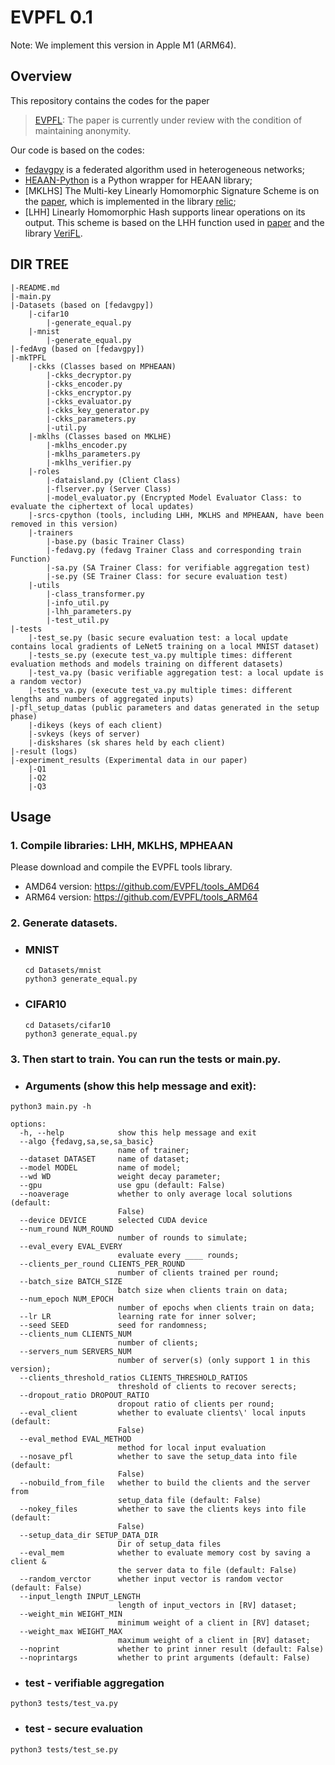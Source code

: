 # EVPFL 0.1

Note: We implement this version in Apple M1 (ARM64).


## Overview
This repository contains the codes for the paper
> [EVPFL](XXX): The paper is currently under review with the condition of maintaining anonymity.

Our code is based on the codes:
* [fedavgpy](https://github.com/bokunwang/fedavgpy) is a federated algorithm used in heterogeneous networks;
* [HEAAN-Python](https://github.com/Huelse/HEAAN-Python) is a Python wrapper for HEAAN library;
* [MKLHS] The Multi-key Linearly Homomorphic Signature Scheme is on the [paper](https://eprint.iacr.org/2019/830.pdf), which is implemented in the library [relic](https://github.com/relic-toolkit/relic);
* [LHH] Linearly Homomorphic Hash supports linear operations on its output. This scheme is based on the LHH function used in [paper](https://eprint.iacr.org/2022/1073) and the library [VeriFL](https://github.com/ErwinSCat/VeriFL).


## DIR TREE
``` shell
|-README.md
|-main.py
|-Datasets (based on [fedavgpy])
    |-cifar10
        |-generate_equal.py
    |-mnist
        |-generate_equal.py
|-fedAvg (based on [fedavgpy])
|-mkTPFL
    |-ckks (Classes based on MPHEAAN)
        |-ckks_decryptor.py
        |-ckks_encoder.py
        |-ckks_encryptor.py
        |-ckks_evaluator.py
        |-ckks_key_generator.py
        |-ckks_parameters.py
        |-util.py
    |-mklhs (Classes based on MKLHE)
        |-mklhs_encoder.py
        |-mklhs_parameters.py
        |-mklhs_verifier.py
    |-roles
        |-dataisland.py (Client Class)
        |-flserver.py (Server Class)
        |-model_evaluator.py (Encrypted Model Evaluator Class: to evaluate the ciphertext of local updates)
    |-srcs-cpython (tools, including LHH, MKLHS and MPHEAAN, have been removed in this version)
    |-trainers
        |-base.py (basic Trainer Class)
        |-fedavg.py (fedavg Trainer Class and corresponding train Function)
        |-sa.py (SA Trainer Class: for verifiable aggregation test)
        |-se.py (SE Trainer Class: for secure evaluation test)
    |-utils
        |-class_transformer.py
        |-info_util.py
        |-lhh_parameters.py
        |-test_util.py
|-tests
    |-test_se.py (basic secure evaluation test: a local update contains local gradients of LeNet5 training on a local MNIST dataset)
    |-tests_se.py (execute test_va.py multiple times: different evaluation methods and models training on different datasets)
    |-test_va.py (basic verifiable aggregation test: a local update is a random vector)
    |-tests_va.py (execute test_va.py multiple times: different lengths and numbers of aggregated inputs)
|-pfl_setup_datas (public parameters and datas generated in the setup phase)
    |-dikeys (keys of each client)
    |-svkeys (keys of server)
    |-diskshares (sk shares held by each client)
|-result (logs)
|-experiment_results (Experimental data in our paper)
    |-Q1
    |-Q2
    |-Q3
```


## Usage

### 1. Compile libraries: LHH, MKLHS, MPHEAAN

Please download and compile the EVPFL tools library.
* AMD64 version: https://github.com/EVPFL/tools_AMD64
* ARM64 version: https://github.com/EVPFL/tools_ARM64

###  2. Generate datasets. 
* ### MNIST
    ``` shell
    cd Datasets/mnist
    python3 generate_equal.py
    ```

* ### CIFAR10
    ``` shell
    cd Datasets/cifar10
    python3 generate_equal.py
    ```

### 3. Then start to train. You can run the tests or main.py.

* ### Arguments (show this help message and exit):
``` shell
python3 main.py -h
```
    options:
      -h, --help            show this help message and exit
      --algo {fedavg,sa,se,sa_basic}
                            name of trainer;
      --dataset DATASET     name of dataset;
      --model MODEL         name of model;
      --wd WD               weight decay parameter;
      --gpu                 use gpu (default: False)
      --noaverage           whether to only average local solutions (default:
                            False)
      --device DEVICE       selected CUDA device
      --num_round NUM_ROUND
                            number of rounds to simulate;
      --eval_every EVAL_EVERY
                            evaluate every ____ rounds;
      --clients_per_round CLIENTS_PER_ROUND
                            number of clients trained per round;
      --batch_size BATCH_SIZE
                            batch size when clients train on data;
      --num_epoch NUM_EPOCH
                            number of epochs when clients train on data;
      --lr LR               learning rate for inner solver;
      --seed SEED           seed for randomness;
      --clients_num CLIENTS_NUM
                            number of clients;
      --servers_num SERVERS_NUM
                            number of server(s) (only support 1 in this version);
      --clients_threshold_ratios CLIENTS_THRESHOLD_RATIOS
                            threshold of clients to recover serects;
      --dropout_ratio DROPOUT_RATIO
                            dropout ratio of clients per round;
      --eval_client         whether to evaluate clients\' local inputs (default:
                            False)
      --eval_method EVAL_METHOD
                            method for local input evaluation
      --nosave_pfl          whether to save the setup_data into file (default:
                            False)
      --nobuild_from_file   whether to build the clients and the server from
                            setup_data file (default: False)
      --nokey_files         whether to save the clients keys into file (default:
                            False)
      --setup_data_dir SETUP_DATA_DIR
                            Dir of setup_data files
      --eval_mem            whether to evaluate memory cost by saving a client &
                            the server data to file (default: False)
      --random_verctor      whether input vector is random vector (default: False)
      --input_length INPUT_LENGTH
                            length of input_vectors in [RV] dataset;
      --weight_min WEIGHT_MIN
                            minimum weight of a client in [RV] dataset;
      --weight_max WEIGHT_MAX
                            maximum weight of a client in [RV] dataset;
      --noprint             whether to print inner result (default: False)
      --noprintargs         whether to print arguments (default: False)


* ### test - verifiable aggregation
``` shell
python3 tests/test_va.py
```

* ### test - secure evaluation
``` shell
python3 tests/test_se.py
```


